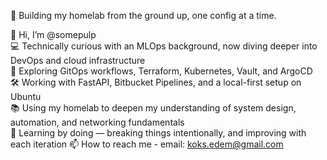 🧰 Building my homelab from the ground up, one config at a time.  

👋 Hi, I’m @somepulp  
💻 Technically curious with an MLOps background, now diving deeper into DevOps and cloud infrastructure  
🔧 Exploring GitOps workflows, Terraform, Kubernetes, Vault, and ArgoCD  
🛠️ Working with FastAPI, Bitbucket Pipelines, and a local-first setup on Ubuntu  
📚 Using my homelab to deepen my understanding of system design, automation, and networking fundamentals  
🌱 Learning by doing — breaking things intentionally, and improving with each iteration
📫 How to reach me - email: koks.edem@gmail.com
<!---
somepulp/somepulp is a ✨ special ✨ repository because its `README.md` (this file) appears on your GitHub profile.
You can click the Preview link to take a look at your changes.
--->
